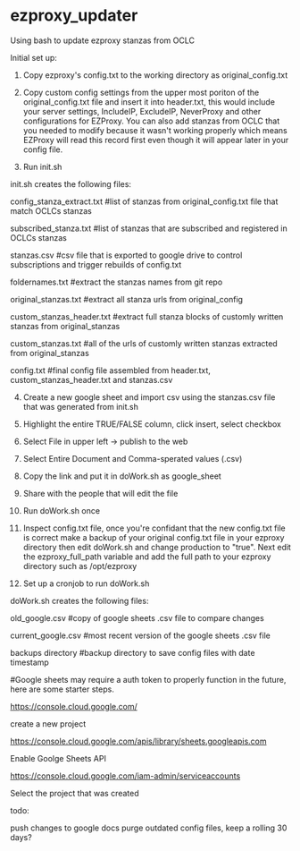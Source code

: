 # ezproxy_updater
Using bash to update ezproxy stanzas from OCLC

Initial set up:

1) Copy ezproxy's config.txt to the working directory as original_config.txt

2) Copy custom config settings from the upper most poriton of the original_config.txt file and insert it into header.txt, this would include your server settings, IncludeIP, ExcludeIP, NeverProxy and other configurations for EZProxy.  You can also add stanzas from OCLC that you needed to modify because it wasn't working properly which means EZProxy will read this record first even though it will appear later in your config file.

3) Run init.sh

init.sh creates the following files:

config_stanza_extract.txt    #list of stanzas from original_config.txt file that match OCLCs stanzas

subscribed_stanza.txt        #list of stanzas that are subscribed and registered in OCLCs stanzas

stanzas.csv                  #csv file that is exported to google drive to control subscriptions and trigger rebuilds of config.txt

foldernames.txt              #extract the stanzas names from git repo

original_stanzas.txt         #extract all stanza urls from original_config

custom_stanzas_header.txt    #extract full stanza blocks of customly written stanzas from original_stanzas

custom_stanzas.txt           #all of the urls of customly written stanzas extracted from original_stanzas

config.txt                   #final config file assembled from header.txt, custom_stanzas_header.txt and stanzas.csv


4) Create a new google sheet and import csv using the stanzas.csv file that was generated from init.sh

5) Highlight the entire TRUE/FALSE column, click insert, select checkbox

6) Select File in upper left -> publish to the web

7) Select Entire Document and Comma-sperated values (.csv)

8) Copy the link and put it in doWork.sh as google_sheet

9) Share with the people that will edit the file

10) Run doWork.sh once

11) Inspect config.txt file, once you're confidant that the new config.txt file is correct make a backup of your original config.txt file in your ezproxy directory then edit doWork.sh and change production to "true".  Next edit the ezproxy_full_path variable and add the full path to your ezproxy directory such as /opt/ezproxy

12) Set up a cronjob to run doWork.sh


doWork.sh creates the following files:

old_google.csv                #copy of google sheets .csv file to compare changes

current_google.csv            #most recent version of the google sheets .csv file

backups directory             #backup directory to save config files with date timestamp


#Google sheets may require a auth token to properly function in the future, here are some starter steps.

https://console.cloud.google.com/

create a new project

https://console.cloud.google.com/apis/library/sheets.googleapis.com

Enable Goolge Sheets API

https://console.cloud.google.com/iam-admin/serviceaccounts

Select the project that was created

todo:

push changes to google docs
purge outdated config files, keep a rolling 30 days?
